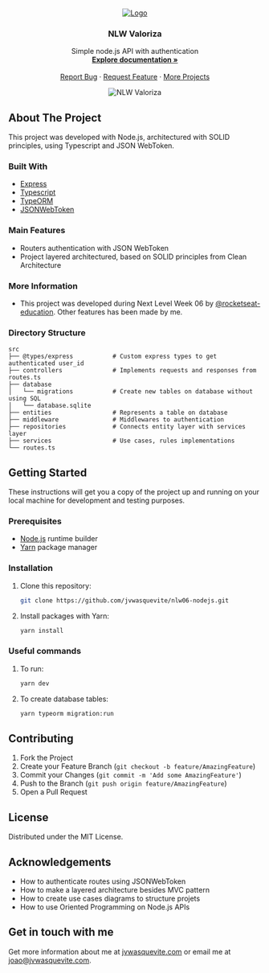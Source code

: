 <!-- 
Internal variables: 
`jvwasquevite`,
`nlw06-nodejs`,
`NLW Valoriza`,
`Simple node.js API with authentication`,
`https://jvwasquevite.notion.site/NLW06-mission-nodeJS-51a92b212f6d4c958cab2fcf1edbc9f9`,
`demo_url`,
`https://raw.githubusercontent.com/rocketseat-education/nlw-06-nodejs/master/.github/preview.png`,
`Node.js`,
`project_info`
-->

<br />
<p align="center">
  <a href="https://github.com/jvwasquevite/nlw06-nodejs">
    <img src="https://raw.githubusercontent.com/jvwasquevite/readme/main/logo.png?token=AMCADBC6EWPA6XJUKSPKSHLA7FU6W" alt="Logo">
  </a>

  <h3 align="center">NLW Valoriza</h3>

  <p align="center">
    Simple node.js API with authentication
    <br />
    <a href="https://jvwasquevite.notion.site/NLW06-mission-nodeJS-51a92b212f6d4c958cab2fcf1edbc9f9"><strong>Explore documentation »</strong></a>
    <br />
    <br />
    <a href="https://github.com/jvwasquevite/nlw06-nodejs/issues">Report Bug</a>
    ·
    <a href="https://github.com/jvwasquevite/nlw06-nodejs/issues">Request Feature</a>
    ·
    <a href="https://github.com/jvwasquevite?tab=repositories">More Projects</a>
  </p>
</p>

<!-- made at screely.com, with: shadow on, plain regular window, no background, and 80x100px padding -->
<p align="center">
<img src="https://raw.githubusercontent.com/rocketseat-education/nlw-06-nodejs/master/.github/preview.png" alt="NLW Valoriza">
</p>

## About The Project

This project was developed with Node.js, architectured with SOLID principles, using Typescript and JSON WebToken.

### Built With

* [Express](https://expressjs.com/pt-br/)
* [Typescript](https://www.typescriptlang.org/)
* [TypeORM](https://typeorm.io/#/)
* [JSONWebToken](https://github.com/auth0/node-jsonwebtoken#readme)

### Main Features

* Routers authentication with JSON WebToken
* Project layered architectured, based on SOLID principles from Clean Architecture

### More Information

* This project was developed during Next Level Week 06 by [@rocketseat-education](https://github.com/rocketseat-education/). Other features has been made by me.

### Directory Structure

```
src
├── @types/express           # Custom express types to get authenticated user_id
├── controllers              # Implements requests and responses from routes.ts
├── database
│   └── migrations           # Create new tables on database without using SQL
│   └── database.sqlite
├── entities                 # Represents a table on database
├── middleware               # Middlewares to authentication
├── repositories             # Connects entity layer with services layer
├── services                 # Use cases, rules implementations
└── routes.ts
```


## Getting Started

These instructions will get you a copy of the project up and running on your local machine for development and testing purposes.

### Prerequisites

* [Node.js](https://nodejs.org/en/) runtime builder
* [Yarn](https://classic.yarnpkg.com/en/) package manager

### Installation

1. Clone this repository:
   ```sh
   git clone https://github.com/jvwasquevite/nlw06-nodejs.git
   ```
2. Install packages with Yarn:
   ```sh
   yarn install
   ```
  
### Useful commands

1. To run:
   ```sh
   yarn dev
   ```
2. To create database tables:
   ```sh
   yarn typeorm migration:run
   ```

## Contributing

1. Fork the Project
2. Create your Feature Branch (`git checkout -b feature/AmazingFeature`)
3. Commit your Changes (`git commit -m 'Add some AmazingFeature'`)
4. Push to the Branch (`git push origin feature/AmazingFeature`)
5. Open a Pull Request

## License

Distributed under the MIT License.

## Acknowledgements

* How to authenticate routes using JSONWebToken
* How to make a layered architecture besides MVC pattern
* How to create use cases diagrams to structure projets 
* How to use Oriented Programming on Node.js APIs

## Get in touch with me

Get more information about me at [jvwasquevite.com](https://jvwasquevite.com/) or email me at [joao@jvwasquevite.com](mailto:joao@jvwasquevite.com).
